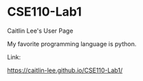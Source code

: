 # CSE110-Lab1
Caitlin Lee's User Page

My favorite programming language is python.

Link:

https://caitlin-lee.github.io/CSE110-Lab1/

